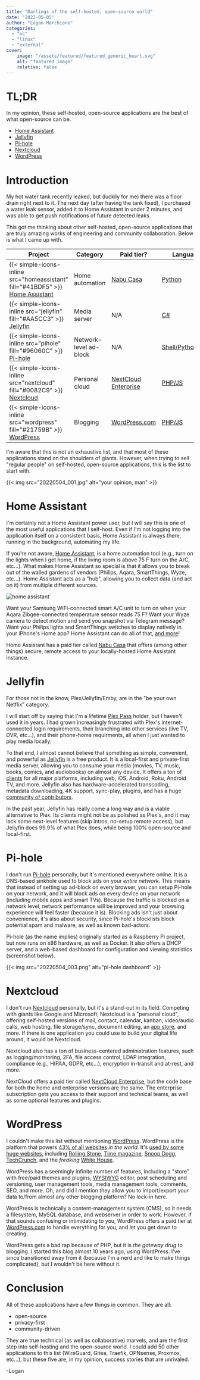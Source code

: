 ```yaml
---
title: "Darlings of the self-hosted, open-source world"
date: "2022-05-05"
author: "Logan Marchione"
categories:
  - "oc"
  - "linux"
  - "external"
cover:
    image: "/assets/featured/featured_generic_heart.svg"
    alt: "featured image"
    relative: false
---
```


# TL;DR

In my opinion, these self-hosted, open-source applications are the best of what open-source can be.

* [Home Assistant](https://www.home-assistant.io/)
* [Jellyfin](https://jellyfin.org/)
* [Pi-hole](https://pi-hole.net/)
* [Nextcloud](https://nextcloud.com/)
* [WordPress](https://wordpress.org/)

# Introduction

My hot water tank recently leaked, but (luckily for me) there was a floor drain right next to it. The next day (after having the tank fixed), I purchased a water leak sensor, added it to Home Assistant in under 2 minutes, and was able to get push notifications of future detected leaks.

This got me thinking about other self-hosted, open-source applications that are truly amazing works of engineering and community collaboration. Below is what I came up with.


| Project                                                                                                          | Category               | Paid tier?                                                | Language                                               |
| ---------------------------------------------------------------------------------------------------------------- | ---------------------- | --------------------------------------------------------- | ------------------------------------------------------ |
| {{< simple-icons-inline src="homeassistant" fill="#41BDF5" >}} [Home Assistant](https://www.home-assistant.io/)  | Home automation        | [Nabu Casa](https://www.nabucasa.com/)                    | [Python](https://github.com/home-assistant/core)       |
| {{< simple-icons-inline src="jellyfin" fill="#AA5CC3" >}} [Jellyfin](https://jellyfin.org/)                      | Media server           | N/A                                                       | [C#](https://github.com/jellyfin/jellyfin)             |
| {{< simple-icons-inline src="pihole" fill="#96060C" >}} [Pi-hole](https://pi-hole.net/)                          | Network-level ad-block | N/A                                                       | [Shell/Python/PHP](https://github.com/pi-hole/pi-hole) |
| {{< simple-icons-inline src="nextcloud" fill="#0082C9" >}} [Nextcloud](https://nextcloud.com/)                   | Personal cloud         | [NextCloud Enterprise](https://nextcloud.com/enterprise/) | [PHP/JS](https://github.com/nextcloud/server)          |
| {{< simple-icons-inline src="wordpress" fill="#21759B" >}} [WordPress](https://wordpress.org/)                   | Blogging               | [WordPress.com](https://wordpress.com/)                   | [PHP/JS](https://build.trac.wordpress.org/browser)     |

I'm aware that this is not an exhaustive list, and that most of these applications stand on the shoulders of giants. However, when trying to sell "regular people" on self-hosted, open-source applications, this is the list to start with.

{{< img src="20220504_001.jpg" alt="your opinion, man" >}}

# Home Assistant

I'm certainly not a Home Assistant power user, but I will say this is one of the most useful applications that I self-host. Even if I'm not logging into the application itself on a consistent basis, Home Assistant is always there, running in the background, automating my life.

If you're not aware, [Home Assistant](https://www.home-assistant.io/), is a home automation tool (e.g., turn on the lights when I get home, if the living room is above 75 F turn on the A/C, etc...). What makes Home Assistant so special is that it allows you to break out of the walled gardens of vendors (Philips, Aqara, SmartThings, Wyze, etc...). Home Assistant acts as a "hub", allowing you to collect data (and act on it) from multiple different sources.

![home assistant](20220504_002.svg)

 Want your Samsung WiFi-connected smart A/C unit to turn on when your Aqara Zibgee-connected temperature sensor reads 75 F? Want your Wyze camera to detect motion and send you snapshot via Telegram message? Want your Philips lights and SmartThings switches to display natively in your iPhone's Home app? Home Assistant can do all of that, [and more](https://www.home-assistant.io/docs/automation/basics/)!

 Home Assistant has a paid tier called [Nabu Casa](https://www.nabucasa.com/) that offers (among other things) secure, remote access to your locally-hosted Home Assistant instance.

# Jellyfin

For those not in the know, Plex/Jellyfin/Emby, are in the "be your own Netflix" category.

I will start off by saying that I'm a lifetime [Plex Pass](https://www.plex.tv/plex-pass/) holder, but I haven't used it in years. I had grown increasingly frustrated with Plex's internet-connected login requirements, their branching into other services (live TV, DVR, etc...), and their phone-home requirments, all when I just wanted to play media locally.


To that end, I almost cannot believe that something as simple, convenient, and powerful as [Jellyfin](https://jellyfin.org/) is a free product. It is a local-first and private-first media server, allowing you to consume your media (movies, TV, music, books, comics, and audiobooks) on almost any device. It offers a ton of [clients](https://jellyfin.org/clients/) for all major platforms, including web, iOS, Android, Roku, Android TV, and more. Jellyfin also has hardware-accelerated transcoding, metadata downloading, 4K support, sync-play, plugins, and has a huge [community of contributors](https://github.com/jellyfin/jellyfin/graphs/contributors).

In the past year, Jellyfin has really come a long way and is a viable alternative to Plex. Its clients might not be as polished as Plex's, and it may lack some next-level features (skip intros, no-setup remote access), but Jellyfin does 99.9% of what Plex does, while being 100% open-source and local-first.

# Pi-hole

I don't run [Pi-hole](https://pi-hole.net/) personally, but it's mentioned everywhere online. It is a DNS-based sinkhole used to block ads on your *entire network*. This means that instead of setting up ad-block on every browser, you can setup Pi-hole on your network, and it will block ads on every device on your network (including mobile apps and smart TVs). Because the traffic is blocked on a network level, network performance will be improved and your browsing experience will feel faster (because it is). Blocking ads isn't just about convenience, it's also about security, since Pi-hole's blocklists block potential spam and malware, as well as known bad-actors.

Pi-hole (as the name implies) originally started as a Raspberry Pi project, but now runs on x86 hardware, as well as Docker. It also offers a DHCP server, and a web-based dashboard for configuration and viewing statistics (screenshot below).

{{< img src="20220504_003.png" alt="pi-hole dashboard" >}}

# Nextcloud

I don't run [Nextcloud](https://nextcloud.com/) personally, but it's a stand-out in its field. Competing with giants like Google and Microsoft, Nextcloud is a "personal cloud", offering self-hosted versions of mail, contact, calendar, kanban, video/audio calls, web hosting, file storage/sync, document editing, an [app store](https://apps.nextcloud.com/), and more. If there is one application you could use to build your digital life around, it would be Nextcloud.

Nextcloud also has a ton of business-centered administration features, such as logging/monitoring, 2FA, file access control, LDAP integration, compliance (e.g., HIPAA, GDPR, etc...), encryption in-transit and at-rest, and more.

NextCloud offers a paid tier called [NextCloud Enterprise](https://nextcloud.com/enterprise/), but the code base for both the home and enterprise versions are the same. The enterprise subscription gets you access to their support and technical teams, as well as some optional features and plugins.

# WordPress

I couldn't make this list without mentioning [WordPress](https://wordpress.org/). WordPress is the platform that powers [43% of all websites](https://kinsta.com/wordpress-market-share/) *in the world*. It's [used by some huge websites](https://wordpress.org/showcase/), including [Rolling Stone](https://wordpress.org/showcase/rolling-stone/), [Time magazine](https://wordpress.org/showcase/time-com/), [Snoop Dogg](https://wordpress.org/showcase/snoop-dogg/), [TechCrunch](https://wordpress.org/showcase/techcrunch/), and the *freaking* [White House](https://wordpress.org/showcase/the-white-house/).

WordPress has a seemingly infinite number of features, including a "store" with free/paid themes and plugins, [WYSIWYG](https://en.wikipedia.org/wiki/WYSIWYG) editor, post scheduling and versioning, user management tools, media management tools, comments, SEO, and more. Oh, and did I mention they allow you to import/export your data to/from almost any other blogging platform? No lock-in here.

WordPress is technically a content-management system (CMS), so it needs a filesystem, MySQL database, and webserver in order to work. However, if that sounds confusing or intimidating to you, WordPress offers a paid tier at [WordPress.com](https://wordpress.com/) to handle everything for you, and let you get down to creating.

WordPress gets a bad rap because of PHP, but it is *the gateway drug* to blogging. I started this blog almost 10 years ago, using WordPress. I've since transitioned away from it (because I'm a nerd and like to make things complicated), but I wouldn't be here without it.

# Conclusion

All of these applications have a few things in common. They are all:

* open-source
* privacy-first
* community-driven

They are true technical (as well as collaborative) marvels, and are the first step into self-hosting and the open-source world. I could add 50 other applications to this list (WireGuard, Gitea, Traefik, OPNsense, Proxmox, etc...), but these five are, in my opinion, success stories that are unrivaled.

\-Logan
